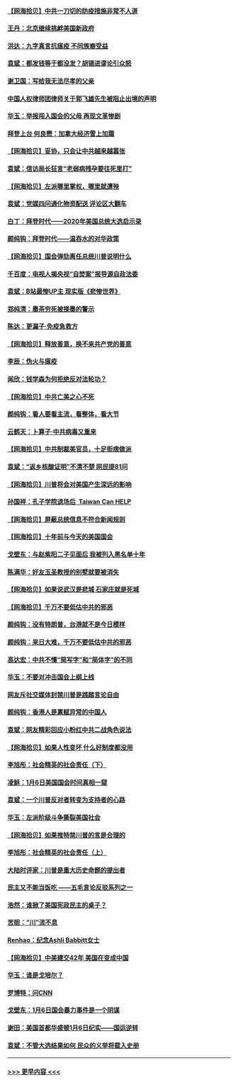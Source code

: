 #### [【网海拾贝】中共一刀切的防疫措施非常不人道](../pages/nsc993/n12724879.md?t=02012301) 
#### [王丹：北京继续挑衅美国新政府](../pages/nsc993/n12722456.md?t=02012301) 
#### [洪达：九字真言抗瘟疫 不同族裔受益](../pages/nsc993/n12722448.md?t=02012301) 
#### [袁斌：都发钱等于都没发？胡锡进谬论引众怒](../pages/nsc993/n12722393.md?t=02012301) 
#### [谢卫国：写给我无法尽孝的父亲](../pages/nsc993/n12720325.md?t=02012301) 
#### [中国人权律师团律师关于郭飞雄先生被阻止出境的声明](../pages/nsc993/n12720203.md?t=02012301) 
#### [华玉：举报闯入国会的父母 再现文革惨剧](../pages/nsc993/n12719070.md?t=02012301) 
#### [拜登上台 何良懋：加拿大经济雪上加霜](../pages/nsc993/n12718943.md?t=02012301) 
#### [【网海拾贝】妥协，只会让中共越来越嚣张](../pages/nsc993/n12717392.md?t=02012301) 
#### [袁斌：信访局长狂言“老弱病残孕要往死里打”](../pages/nsc993/n12717343.md?t=02012301) 
#### [【网海拾贝】左派哪里掌权，哪里就遭殃](../pages/nsc993/n12715009.md?t=02012301) 
#### [袁斌：党媒四问通化物资配送 评论区大翻车](../pages/nsc993/n12714950.md?t=02012301) 
#### [白丁：拜登时代——2020年美国总统大选启示录](../pages/nsc993/n12714920.md?t=02012301) 
#### [颜纯钩：拜登时代——温吞水的对华政策](../pages/nsc993/n12713245.md?t=02012301) 
#### [【网海拾贝】国会弹劾离任总统川普说明什么](../pages/nsc993/n12712816.md?t=02012301) 
#### [千百度：电视人揭央视“自焚案”报导源自政法委](../pages/nsc993/n12709760.md?t=02012301) 
#### [袁斌：B站最惨UP主 现实版《悲惨世界》](../pages/nsc993/n12709686.md?t=02012301) 
#### [郑纯清：墨茶穷死被搽墨的警示](../pages/nsc993/n12709262.md?t=02012301) 
#### [陈达：更漏子·免疫急救方](../pages/nsc993/n12709244.md?t=02012301) 
#### [【网海拾贝】释放善意，换不来共产党的善意](../pages/nsc993/n12708361.md?t=02012301) 
#### [李辰：伪火与瘟疫](../pages/nsc993/n12707981.md?t=02012301) 
#### [闻欣：钱学森为何拒绝反对法轮功？](../pages/nsc993/n12707407.md?t=02012301) 
#### [【网海拾贝】中共亡美之心不死](../pages/nsc993/n12707621.md?t=02012301) 
#### [颜纯钩：看人要看主流，看整体，看大节](../pages/nsc993/n12707536.md?t=02012301) 
#### [云鹤天：卜算子‧中共病毒又重来](../pages/nsc993/n12707408.md?t=02012301) 
#### [【网海拾贝】中共制裁美官员，十足街痞做派](../pages/nsc993/n12705115.md?t=02012301) 
#### [袁斌：“返乡核酸证明”不清不楚 网民提81问](../pages/nsc993/n12704982.md?t=02012301) 
#### [【网海拾贝】川普将会对美国产生深远的影响](../pages/nsc993/n12703045.md?t=02012301) 
#### [孙国祥：孔子学院退场后  Taiwan Can HELP](../pages/nsc993/n12702430.md?t=02012301) 
#### [【网海拾贝】屏蔽总统信息不符合新闻规则](../pages/nsc993/n12699998.md?t=02012301) 
#### [【网海拾贝】十年前与今天的美国国会](../pages/nsc993/n12696993.md?t=02012301) 
#### [戈壁东：与赵紫阳二子见面后 我被列入黑名单十年](../pages/nsc993/n12696215.md?t=02012301) 
#### [陈满华：好友玉圣教授的别墅就要被消失](../pages/nsc993/n12695411.md?t=02012301) 
#### [【网海拾贝】如果说武汉是悲城 石家庄就是死城](../pages/nsc993/n12694589.md?t=02012301) 
#### [【网海拾贝】千万不要低估中共的邪恶](../pages/nsc993/n12692771.md?t=02012301) 
#### [颜纯钩：没有特朗普，台港就不是今日模样](../pages/nsc993/n12692678.md?t=02012301) 
#### [颜纯钩：来日大难，千万不要低估中共的邪恶](../pages/nsc993/n12692080.md?t=02012301) 
#### [高达宏：中共不懂“简写字”和“简体字”的不同](../pages/nsc993/n12692068.md?t=02012301) 
#### [华玉：不要对冲击国会上纲上线](../pages/nsc993/n12689948.md?t=02012301) 
#### [网友斥社交媒体封禁川普是践踏言论自由](../pages/nsc993/n12687482.md?t=02012301) 
#### [颜纯钩：香港人是禀赋异常的中国人](../pages/nsc993/n12685142.md?t=02012301) 
#### [袁斌：网友精彩回应小粉红中共二战角色说法](../pages/nsc993/n12684994.md?t=02012301) 
#### [【网海拾贝】如果人性变坏 什么好制度都没用](../pages/nsc993/n12683000.md?t=02012301) 
#### [李旭彤：社会精英的社会责任（下）](../pages/nsc993/n12680604.md?t=02012301) 
#### [凌稣：1月6日美国国会时间真相一窥](../pages/nsc993/n12682780.md?t=02012301) 
#### [袁斌：一个川普反对者转变为支持者的心路](../pages/nsc993/n12682700.md?t=02012301) 
#### [华玉：左派阶级斗争撕裂美国社会](../pages/nsc993/n12681226.md?t=02012301) 
#### [【网海拾贝】如果推特禁川普的言是合理的](../pages/nsc993/n12681232.md?t=02012301) 
#### [李旭彤：社会精英的社会责任（上）](../pages/nsc993/n12680501.md?t=02012301) 
#### [大陆时评家：川普是重大历史命题的提出者](../pages/nsc993/n12679904.md?t=02012301) 
#### [民主又不能当饭吃 ——五毛言论反驳系列之一](../pages/nsc993/n12679877.md?t=02012301) 
#### [浩然：谁掀了美国宪政民主的桌子？](../pages/nsc993/n12679850.md?t=02012301) 
#### [苦胆：“川”流不息](../pages/nsc993/n12678388.md?t=02012301) 
#### [Renhao：纪念Ashli Babbitt女士](../pages/nsc993/n12678359.md?t=02012301) 
#### [【网海拾贝】中美建交42年 美国在变成中国](../pages/nsc993/n12678324.md?t=02012301) 
#### [华玉：谁是戈培尔？](../pages/nsc993/n12677515.md?t=02012301) 
#### [罗博特：问CNN](../pages/nsc993/n12677172.md?t=02012301) 
#### [戈壁东：1月6日国会暴力事件是一个阴谋](../pages/nsc993/n12674639.md?t=02012301) 
#### [谢田：美国首都华盛顿1月6日纪实——国运逆转](../pages/nsc993/n12673190.md?t=02012301) 
#### [袁斌：不管大选结果如何 民众的义举将载入史册](../pages/nsc993/n12672787.md?t=02012301) 

----
#### [ >>> 更早内容 <<< ](../indexes/nsc993-earlier.md)
